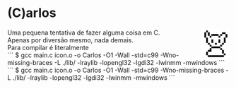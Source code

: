 # (C)arlos

<div>
  <img align="right" src="https://github.com/AnotherProgrammerrr/carlos/blob/main/carlos.png?raw=true"/>

  <div align="left">
    Uma pequena tentativa de fazer alguma coisa em C.
  </div>
  <div align="left">
    Apenas por diversão mesmo, nada demais.
  </div>
  <div align="left">
    Para compilar é literalmente
    
  </div>
  ```
  $ gcc main.c icon.o -o Carlos -O1 -Wall -std=c99 -Wno-missing-braces -L ./lib/ -lraylib -lopengl32 -lgdi32 -lwinmm -mwindows
  ```
</div>
  ```
  $ gcc main.c icon.o -o Carlos -O1 -Wall -std=c99 -Wno-missing-braces -L ./lib/ -lraylib -lopengl32 -lgdi32 -lwinmm -mwindows
  ```
